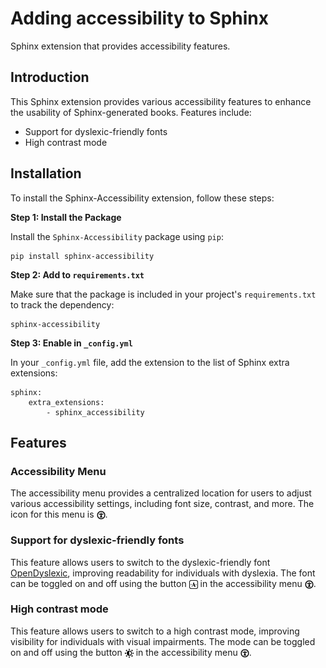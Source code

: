 # Adding accessibility to Sphinx

Sphinx extension that provides accessibility features.

## Introduction

This Sphinx extension provides various accessibility features to enhance the usability of Sphinx-generated books. Features include:

- Support for dyslexic-friendly fonts
- High contrast mode

## Installation
To install the Sphinx-Accessibility extension, follow these steps:

**Step 1: Install the Package**

Install the `Sphinx-Accessibility` package using `pip`:
```
pip install sphinx-accessibility
```

**Step 2: Add to `requirements.txt`**

Make sure that the package is included in your project's `requirements.txt` to track the dependency:
```
sphinx-accessibility
```

**Step 3: Enable in `_config.yml`**

In your `_config.yml` file, add the extension to the list of Sphinx extra extensions:
```
sphinx: 
    extra_extensions:
        - sphinx_accessibility
```

## Features

### Accessibility Menu

The accessibility menu provides a centralized location for users to adjust various accessibility settings, including font size, contrast, and more. The icon for this menu is <img src="./svgs/Accessibility.svg" style="height:1em;vertical-align:text-bottom;">.

### Support for dyslexic-friendly fonts

This feature allows users to switch to the dyslexic-friendly font [OpenDyslexic](https://opendyslexic.org/), improving readability for individuals with dyslexia. The font can be toggled on and off using the button <img src="./svgs/Font.svg" style="height:1em;vertical-align:text-bottom;"> in the accessibility menu <img src="./svgs/Accessibility.svg" style="height:1em;vertical-align:text-bottom;">.

### High contrast mode

This feature allows users to switch to a high contrast mode, improving visibility for individuals with visual impairments. The mode can be toggled on and off using the button <img src="./svgs/Contrast.svg" style="height:1em;vertical-align:text-bottom;"> in the accessibility menu <img src="./svgs/Accessibility.svg" style="height:1em;vertical-align:text-bottom;">.
